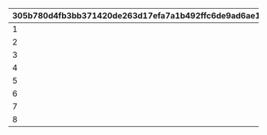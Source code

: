 |305b780d4fb3bb371420de263d17efa7a1b492ffc6de9ad6ae1891da971dc75f|097a2cbf163a44f34bb2c6b52b905b6adecd70abbb60c06ccc4672f1099e7c43|2d232273fdf1dcb8876801b78192311cf06a43af41ad4a54ed827dfa8a39dc8b|3f5e1bc72818fa0d33805d6df090f8694aed7bbcba2f4078b86c5d64d3d58080|27489049b44f4eb895c8d0d8c0d39dba9c8d1623a46dab842991cc5e7e080a0c|
| --- | --- | --- | --- | --- |
|1|2|3|4|300|
|2|5|6|7|600|
|3|8|9|10|1000|
|4|11|12|13|1500|
|5|15|16|17|2000|
|6|20|21|22|4000|
|7|25|26|27|5000|
|8|35|36|37|6000|